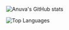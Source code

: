 ![Anuva's GitHub stats](https://github-readme-stats.vercel.app/api?username=krkeshav&count_private=true&show_icons=true&theme=tokyonight)

![Top Languages](https://github-readme-stats.vercel.app/api/top-langs/?username=krkeshav&langs_count=8&theme=tokyonight&layout=compact)

<!--
**krkeshav/krkeshav** is a ✨ _special_ ✨ repository because its `README.md` (this file) appears on your GitHub profile.

Here are some ideas to get you started:

- 🔭 I’m currently working on ...
- 🌱 I’m currently learning ...
- 👯 I’m looking to collaborate on ...
- 🤔 I’m looking for help with ...
- 💬 Ask me about ...
- 📫 How to reach me: ...
- 😄 Pronouns: ...
- ⚡ Fun fact: ...
-->
